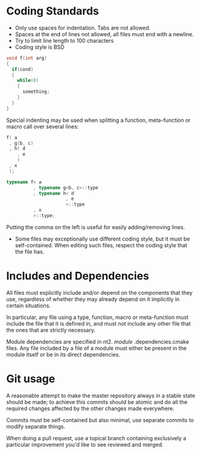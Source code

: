 Coding Standards
================

* Only use spaces for indentation. Tabs are not allowed.
* Spaces at the end of lines not allowed, all files must end with a newline.
* Try to limit line length to 100 characters
* Coding style is BSD

```C++
void f(int arg)
{
  if(cond)
  {
    while(0)
    {
      something;
    }
  }
}
```

Special indenting may be used when splitting a function, meta-function or macro call over several lines:

```C++
f( a
 , g(b, c)
 , h( d
    , e
    )
 , x
 );

typename f< a
          , typename g<b, c>::type
          , typename h< d
                      , e
                      >::type
          , x
          >::type;
```

Putting the comma on the left is useful for easily adding/removing lines.

* Some files may exceptionally use different coding style, but it must be self-contained. When editing such files, respect the coding style that the file has.

Includes and Dependencies
=========================

All files must explicitly include and/or depend on the components that they use, regardless of whether they may already depend on it implicitly in certain situations.

In particular, any file using a type, function, macro or meta-function must include the file that it is defined in, and must not include any other file that the ones that are strictly necessary.

Module dependencies are specified in nt2. *module* .dependencies.cmake files. Any file included by a file of a module must either be present in the module itself or be in its direct dependencies.

Git usage
=========

A reasonable attempt to make the master repository always in a stable state should be made; to achieve this commits should be atomic and do all the required changes affected by the other changes made everywhere.

Commits must be self-contained but also minimal, use separate commits to modify separate things.

When doing a pull request, use a topical branch containing exclusively a particular improvement you'd like to see reviewed and merged.
